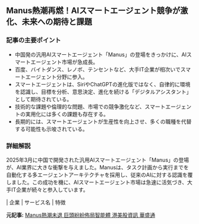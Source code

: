 ## Manus熱潮再燃！AIスマートエージェント競争が激化、未来への期待と課題

### 記事の主要ポイント

* 中国発の汎用AIスマートエージェント「Manus」の登場をきっかけに、AIスマートエージェント市場が急成長。
* 百度、バイトダンス、レノボ、テンセントなど、大手IT企業が相次いでスマートエージェント分野に参入。
* スマートエージェントは、SiriやChatGPTの進化版ではなく、自律的に環境を認識し、目標を分析、意思決定、進化を続ける「デジタルアシスタント」として期待されている。
* 技術的な課題や倫理的な問題、市場での競争激化など、スマートエージェントの実用化には多くの課題も存在する。
* 長期的には、スマートエージェントが生産性を向上させ、多くの職種を代替する可能性も示唆されている。

### 詳細解説

2025年3月に中国で開発された汎用AIスマートエージェント「Manus」の登場が、AI業界に大きな衝撃を与えました。Manusは、タスク計画から実行までを自動化する多エージェントアーキテクチャを採用し、従来のAIに対する認識を覆しました。この成功を機に、AIスマートエージェント市場は急速に活気づき、大手IT企業が続々と参入しています。

| 企業 | サービス名 | 特徴 

**元記事:** [Manus熱潮未退 巨頭紛紛佈局智能體 港美股資訊 華盛通](https://www.hstong.com/news/hk/detail/25050304153988528)